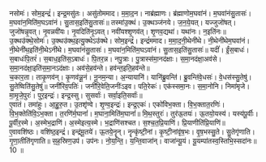 

  
नसोमः॑। सोम॒इन्द्रं॑। इन्द्र॒मसु॑तः। असु॑तोममाद। म॒मा॒द॒न। नाब्र॑ह्माणः। ब्र॑ह्माणोम॒घवा॑नं। म॒घवा॑नंसु॒तासः॑। म॒घवा॑न॒मिति॑म॒घऽवा॑नं। सु॒तास॒इति॑सु॒तासः॑॥ तस्मा॑उ॒क्थं। उ॒क्थञ्ज॑नये। ज॒न॒ये॒यत्। यज्जुजो॑षत्। जुजो॑षन्नृ॒वत्। नृ॒वन्नवी॑यः। नृ॒वदिति॑नृ॒ऽवत्। नवी॑यश्शृ॒णव॑त्। शृ॒णव॒द्यथा॑। यथा॑नः। न॒इति॑नः॥  
उ॒क्थउ॑क्थे॒सोमः॑। उ॒क्थउ॑क्थ॒इत्यु॒क्थेऽउ॑क्थे। सोम॒इन्द्रं॑। इन्द्रं॑ममाद। म॒मा॒द॒नी॒थेनी॑थे। नी॒थेनी॑थेम॒घवा॑नं। नी॒थेनी॑थ॒इति॑नी॒थेऽनी॑थे। म॒घवा॑नंसु॒तासः॑। म॒घवा॑न॒मिति॑म॒घऽवा॑नं। सु॒तास॒इति॑सु॒तासः॑॥ यदीं॑। ईं॒स॒बाधः॑। स॒बाधः॑पि॒तरं॑। स॒बाध॒इति॑स॒ऽबाधः॑। पि॒तर॒न्न। नपु॒त्राः। पु॒त्रास्स॑मा॒नद॑क्षाः। स॒मा॒नद॑क्षा॒अव॑से। स॒मा॒नद॑क्षा॒इति॑स॒मा॒नऽद॑क्षाः। अव॑से॒हव॑न्ते। हव॑न्त॒इति॒हव॑न्ते॥  
च॒कार॒ता। ताकृ॒णव॑न्। कृ॒णव॑न्नू॒नं। नू॒नम॒न्या। अ॒न्यायानि॑। यानि॑ब्रु॒वन्ति॑। ब्रु॒वन्ति॑वे॒धसः॑। वे॒धस॑स्सु॒तेषु॑। सु॒तेष्विति॑सु॒तेषु॑॥ जनी॑रिव॒पतिः॑। जनी॑रि॒वेति॒जनीः॑ऽइव। पति॒रेकः॑। एक॑स्समा॒नः। स॒मा॒नोनि। निमा॑मृजे। मा॒मृ॒जे॒पुरः॑। पुर॒इन्द्रः॑। इन्द्र॒स्सु। सुसर्वाः॑। सर्वा॒इति॒सर्वाः॑॥  
ए॒वातं। तमा॑हुः। आ॒हु॒रु॒त। उ॒तशृ॑ण्वे। शृ॒ण्व॒इन्द्रः॑। इन्द्र॒एकः॑। एको॑विभ॒क्ता। वि॒भ॒क्तात॒रणिः॑। वि॒भ॒क्तेति॑वि॒ऽभ॒क्ता। त॒रणि॑र्म॒घानां॑। म॒घाना॒मिति॑म॒घानां॑॥ मि॒थ॒स्तुरः॑। तुर॑ऊ॒तयः॑। ऊ॒तयो॒यस्य॑। यस्य॑पू॒र्वीः। पू॒र्वीर॒स्मे। अ॒स्मेभ॒द्राणि॑। अ॒स्मेइत्य॒स्मे। भ॒द्राणि॑सश्चत। स॒श्च॒त॒प्रि॒याणि॑। प्रि॒याणीति॑प्रि॒याणि॑॥  
ए॒वावशि॑ष्ठः। वशि॑ष्ठ॒इन्द्रं॑। इन्द्र॑मू॒तये॑। ऊ॒तये॒नॄन्। नॄन्कृ॑ष्टी॒नां। कृ॒ष्टी॒नांवृ॑ष॒भः। वृ॒ष॒भस्सु॒ते। सु॒तेगृ॑णाति। गृ॒णा॒तीति॑गृणाति॥ स॒ह॒स्रिण॒उप॑। उप॑नः। नो॒य॒न्ति॒। य॒न्ति॒वाजा॑न्। वाजा॑न्यू॒यं। यू॒यम्पा॑तस्व॒स्तिभि॒स्सदा॑नः॥ 10 ॥  
